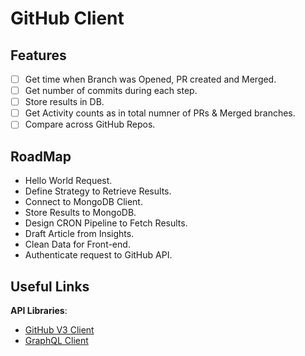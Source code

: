 # GitHub Client

## Features

- [ ] Get time when Branch was Opened, PR created and Merged.
- [ ] Get number of commits during each step.
- [ ] Store results in DB.
- [ ] Get Activity counts as in total numner of PRs & Merged branches.
- [ ] Compare across GitHub Repos.

## RoadMap

* Hello World Request.
* Define Strategy to Retrieve Results.
* Connect to MongoDB Client.
* Store Results to MongoDB.
* Design CRON Pipeline to Fetch Results.
* Draft Article from Insights.
* Clean Data for Front-end.
* Authenticate request to GitHub API. 

## Useful Links

**API Libraries**:

* [GitHub V3 Client](https://github.com/google/go-github)
* [GraphQL Client](https://github.com/shurcooL/githubv4)
